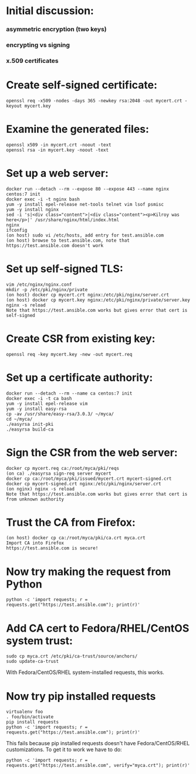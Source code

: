 # Initial discussion:
### asymmetric encryption (two keys)
### encrypting vs signing
### x.509 certificates

# Create self-signed certificate:
```
openssl req -x509 -nodes -days 365 -newkey rsa:2048 -out mycert.crt -keyout mycert.key
```

# Examine the generated files:
```
openssl x509 -in mycert.crt -noout -text
openssl rsa -in mycert.key -noout -text
```

# Set up a web server:
```
docker run --detach --rm --expose 80 --expose 443 --name nginx centos:7 init
docker exec -i -t nginx bash
yum -y install epel-release net-tools telnet vim lsof psmisc
yum -y install nginx
sed -i 's|<div class="content">|<div class="content"><p>Kilroy was here</p>|' /usr/share/nginx/html/index.html
nginx
ifconfig
(on host) sudo vi /etc/hosts, add entry for test.ansible.com
(on host) browse to test.ansible.com, note that https://test.ansible.com doesn't work
```

# Set up self-signed TLS:
```
vim /etc/nginx/nginx.conf
mkdir -p /etc/pki/nginx/private
(on host) docker cp mycert.crt nginx:/etc/pki/nginx/server.crt
(on host) docker cp mycert.key nginx:/etc/pki/nginx/private/server.key
nginx -s reload
Note that https://test.ansible.com works but gives error that cert is self-signed
```

# Create CSR from existing key:
```
openssl req -key mycert.key -new -out mycert.req
```

# Set up a certificate authority:
```
docker run --detach --rm --name ca centos:7 init
docker exec -i -t ca bash
yum -y install epel-release vim
yum -y install easy-rsa
cp -av /usr/share/easy-rsa/3.0.3/ ~/myca/
cd ~/myca/
./easyrsa init-pki
./easyrsa build-ca
```

# Sign the CSR from the web server:
```
docker cp mycert.req ca:/root/myca/pki/reqs
(on ca) ./easyrsa sign-req server mycert
docker cp ca:/root/myca/pki/issued/mycert.crt mycert-signed.crt
docker cp mycert-signed.crt nginx:/etc/pki/nginx/server.crt
(on nginx) nginx -s reload
Note that https://test.ansible.com works but gives error that cert is from unknown authority
```

# Trust the CA from Firefox:
```
(on host) docker cp ca:/root/myca/pki/ca.crt myca.crt
Import CA into Firefox
https://test.ansible.com is secure!
```

# Now try making the request from Python
```
python -c 'import requests; r = requests.get("https://test.ansible.com"); print(r)'
```

# Add CA cert to Fedora/RHEL/CentOS system trust:
```
sudo cp myca.crt /etc/pki/ca-trust/source/anchors/
sudo update-ca-trust
```
With Fedora/CentOS/RHEL system-installed requests, this works.

# Now try pip installed requests
```
virtualenv foo
. foo/bin/activate
pip install requests
python -c 'import requests; r = requests.get("https://test.ansible.com"); print(r)'
```
This fails because pip installed requests doesn't have Fedora/CentOS/RHEL customizations.  To get it to work we have to do:
```
python -c 'import requests; r = requests.get("https://test.ansible.com", verify="myca.crt"); print(r)'
```
